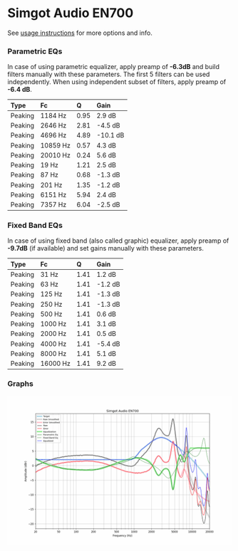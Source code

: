 # Simgot Audio EN700
See [usage instructions](https://github.com/jaakkopasanen/AutoEq#usage) for more options and info.

### Parametric EQs
In case of using parametric equalizer, apply preamp of **-6.3dB** and build filters manually
with these parameters. The first 5 filters can be used independently.
When using independent subset of filters, apply preamp of **-6.4 dB**.

| Type    | Fc       |    Q | Gain     |
|:--------|:---------|:-----|:---------|
| Peaking | 1184 Hz  | 0.95 | 2.9 dB   |
| Peaking | 2646 Hz  | 2.81 | -4.5 dB  |
| Peaking | 4696 Hz  | 4.89 | -10.1 dB |
| Peaking | 10859 Hz | 0.57 | 4.3 dB   |
| Peaking | 20010 Hz | 0.24 | 5.6 dB   |
| Peaking | 19 Hz    | 1.21 | 2.5 dB   |
| Peaking | 87 Hz    | 0.68 | -1.3 dB  |
| Peaking | 201 Hz   | 1.35 | -1.2 dB  |
| Peaking | 6151 Hz  | 5.94 | 2.4 dB   |
| Peaking | 7357 Hz  | 6.04 | -2.5 dB  |

### Fixed Band EQs
In case of using fixed band (also called graphic) equalizer, apply preamp of **-9.7dB**
(if available) and set gains manually with these parameters.

| Type    | Fc       |    Q | Gain    |
|:--------|:---------|:-----|:--------|
| Peaking | 31 Hz    | 1.41 | 1.2 dB  |
| Peaking | 63 Hz    | 1.41 | -1.2 dB |
| Peaking | 125 Hz   | 1.41 | -1.3 dB |
| Peaking | 250 Hz   | 1.41 | -1.3 dB |
| Peaking | 500 Hz   | 1.41 | 0.6 dB  |
| Peaking | 1000 Hz  | 1.41 | 3.1 dB  |
| Peaking | 2000 Hz  | 1.41 | 0.5 dB  |
| Peaking | 4000 Hz  | 1.41 | -5.4 dB |
| Peaking | 8000 Hz  | 1.41 | 5.1 dB  |
| Peaking | 16000 Hz | 1.41 | 9.2 dB  |

### Graphs
![](./Simgot%20Audio%20EN700.png)